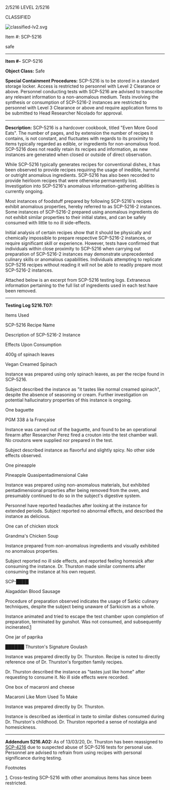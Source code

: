 2/5216 LEVEL 2/5216

CLASSIFIED

![classified-lv2.svg](http://www.scp-wiki.net/local--files/component:classified-bar-woed-source/classified-lv2.svg)

Item #: SCP-5216

safe

* * *

**Item #-** SCP-5216

**Object Class:** Safe

**Special Containment Procedures:** SCP-5216 is to be stored in a standard storage locker. Access is restricted to personnel with Level 2 Clearance or above. Personnel conducting tests with SCP-5216 are advised to transcribe any relevant information to a non-anomalous medium. Tests involving the synthesis or consumption of SCP-5216-2 instances are restricted to personnel with Level 3 Clearance or above and require application forms to be submitted to Head Researcher Nicolado for approval.

* * *

**Description:** SCP-5216 is a hardcover cookbook, titled "Even More Good Eats". The number of pages, and by extension the number of recipes it contains, is not constant, and fluctuates with regards to its proximity to items typically regarded as edible, or ingredients for non-anomalous food. SCP-5216 does not readily retain its recipes and information, as new instances are generated when closed or outside of direct observation.

While SCP-5216 typically generates recipes for conventional dishes, it has been observed to provide recipes requiring the usage of inedible, harmful or outright anomalous ingredients. SCP-5216 has also been recorded to provide heirloom recipes that were otherwise permanently lost. Investigation into SCP-5216's anomalous information-gathering abilities is currently ongoing.

Most instances of foodstuff prepared by following SCP-5216's recipes exhibit anomalous properties, hereby referred to as SCP-5216-2 instances. Some instances of SCP-5216-2 prepared using anomalous ingredients do not exhibit similar properties to their initial states, and can be safely consumed with little to no ill side-effects.

Initial analysis of certain recipes show that it should be physically and chemically impossible to prepare respective SCP-5216-2 instances, or require significant skill or experience. However, tests have confirmed that individuals within close proximity to SCP-5216 when carrying out preparation of SCP-5216-2 instances may demonstrate unprecedented culinary skills or anomalous capabilities. Individuals attempting to replicate SCP-5216 recipes without reading it will not be able to readily prepare most SCP-5216-2 instances.

Attached below is an excerpt from SCP-5216 testing logs. Extraneous information pertaining to the full list of ingredients used in each test have been removed.

* * *

**Testing Log 5216.T07:**

Items Used

SCP-5216 Recipe Name

Description of SCP-5216-2 Instance

Effects Upon Consumption

400g of spinach leaves

Vegan Creamed Spinach

Instance was prepared using only spinach leaves, as per the recipe found in SCP-5216.

Subject described the instance as "it tastes like normal creamed spinach", despite the absence of seasoning or cream. Further investigation on potential hallucinatory properties of this instance is ongoing.

One baguette

PGM 338 á la Française

Instance was carved out of the baguette, and found to be an operational firearm after Researcher Perez fired a crouton into the test chamber wall. No croutons were supplied nor prepared in the test.

Subject described instance as flavorful and slightly spicy. No other side effects observed.

One pineapple

Pineapple Quasipentadimensional Cake

Instance was prepared using non-anomalous materials, but exhibited pentadimensional properties after being removed from the oven, and presumably continued to do so in the subject's digestive system.

Personnel have reported headaches after looking at the instance for extended periods. Subject reported no abnormal effects, and described the instance as delicious.

One can of chicken stock

Grandma's Chicken Soup

Instance prepared from non-anomalous ingredients and visually exhibited no anomalous properties.

Subject reported no ill side effects, and reported feeling homesick after consuming the instance. Dr. Thurston made similar comments after consuming the instance at his own request.

SCP-████

Alagaddan Blood Sausage

Procedure of preparation observed indicates the usage of Sarkic culinary techniques, despite the subject being unaware of Sarkicism as a whole.

Instance animated and tried to escape the test chamber upon completion of preparation, terminated by gunshot. Was not consumed, and subsequently incinerated.[1](javascript:;)

One jar of paprika

██████ Thurston's Signature Goulash

Instance was prepared directly by Dr. Thurston. Recipe is noted to directly reference one of Dr. Thurston's forgotten family recipes.

Dr. Thurston described the instance as "tastes just like home" after requesting to consume it. No ill side effects were recorded.

One box of macaroni and cheese

Macaroni Like Mom Used To Make

Instance was prepared directly by Dr. Thurston.

Instance is described as identical in taste to similar dishes consumed during Dr. Thurston's childhood. Dr. Thurston reported a sense of nostalgia and homesickness.

* * *

**Addendum 5216.A02:** As of 13/03/20, Dr. Thurston has been reassigned to [SCP-4216](/scp-4216) due to suspected abuse of SCP-5216 tests for personal use. Personnel are advised to refrain from using recipes with personal significance during testing.

Footnotes

[1](javascript:;). Cross-testing SCP-5216 with other anomalous items has since been restricted.